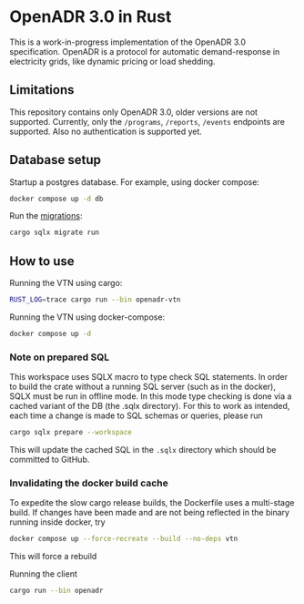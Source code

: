 # OpenADR 3.0 in Rust

This is a work-in-progress implementation of the OpenADR 3.0 specification.
OpenADR is a protocol for automatic demand-response in electricity grids, like dynamic pricing or load shedding.

## Limitations

This repository contains only OpenADR 3.0, older versions are not supported.
Currently, only the `/programs`, `/reports`, `/events` endpoints are supported.
Also no authentication is supported yet.

## Database setup

Startup a postgres database. For example, using docker compose:

```bash
docker compose up -d db
```

Run the [migrations](https://github.com/launchbadge/sqlx/blob/main/sqlx-cli/README.md):

```bash
cargo sqlx migrate run
```

## How to use

Running the VTN using cargo:

```bash
RUST_LOG=trace cargo run --bin openadr-vtn
```

Running the VTN using docker-compose:

```bash
docker compose up -d
```

### Note on prepared SQL

This workspace uses SQLX macro to type check SQL statements.
In order to build the crate without a running SQL server (such as in the docker), SQLX must be run in offline mode.
In this mode type checking is done via a cached variant of the DB (the .sqlx directory).
For this to work as intended, each time a change is made to SQL schemas or queries, please run

```bash
cargo sqlx prepare --workspace
```

This will update the cached SQL in the `.sqlx` directory which should be committed to GitHub.

### Invalidating the docker build cache

To expedite the slow cargo release builds, the Dockerfile uses a multi-stage build.
If changes have been made and are not being reflected in the binary running inside docker, try

```bash
docker compose up --force-recreate --build --no-deps vtn
```
This will force a rebuild


Running the client

```bash
cargo run --bin openadr
```
